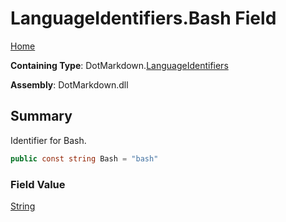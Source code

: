 # LanguageIdentifiers\.Bash Field

[Home](../../../README.md)

**Containing Type**: DotMarkdown\.[LanguageIdentifiers](../README.md)

**Assembly**: DotMarkdown\.dll

## Summary

Identifier for Bash\.

```csharp
public const string Bash = "bash"
```

### Field Value

[String](https://docs.microsoft.com/en-us/dotnet/api/system.string)

